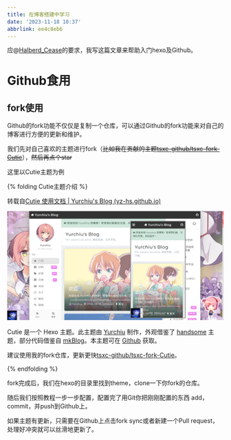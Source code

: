 ```yaml
---
title: 在博客搭建中学习
date: '2023-11-18 10:37'
abbrlink: ee4c8eb6
---
```


应@[Halberd_Cease](https://www.luogu.com.cn/user/441247)的要求，我写这篇文章来帮助入门hexo及Github。

<!--more-->

# Github食用

## fork使用

Github的fork功能不仅仅是复制一个仓库，可以通过Github的fork功能来对自己的博客进行方便的更新和维护。

我们先对自己喜欢的主题进行fork（~~比如我在贡献的主题[tsxc-github/tsxc-fork-Cutie](https://github.com/tsxc-github/tsxc-fork-Cutie)~~），~~然后再点个star~~

这里以Cutie主题为例

{% folding Cutie主题介绍 %}

转载自[Cutie 使用文档 | Yurchiu's Blog (yz-hs.github.io)](https://yz-hs.github.io/39e4c172e542/)

![intro4-1700278597433-1](./在博客搭建中学习/intro4-1700278597433-1.png)

Cutie 是一个 Hexo 主题。此主题由 [Yurchiu](https://github.com/yz-hs/) 制作，外观借鉴了 [handsome](https://www.ihewro.com/archives/489/) 主题，部分代码借鉴自 [mkBlog](https://mkblog.cn/)。本主题可在 [Github](https://github.com/yz-hs/Cutie) 获取。

建议使用我的fork仓库，更新更快[tsxc-github/tsxc-fork-Cutie](https://github.com/tsxc-github/tsxc-fork-Cutie)。

{% endfolding %}

fork完成后，我们在hexo的目录里找到theme，clone一下你fork的仓库。

随后我们按照教程一步一步配置，配置完了用Git你把刚刚配置的东西 add，commit，并push到Github上。

如果主题有更新，只需要在Github上点击fork sync或者新建一个Pull request，处理好冲突就可以丝滑地更新了。